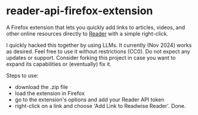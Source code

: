 # reader-api-firefox-extension
 A Firefox extension that lets you quickly add links to articles, videos, and other online resources directly to [Reader](https://readwise.io/read) with a simple right-click. 

 I quickly hacked this together by using LLMs. It currently (Nov 2024) works as desired. Feel free to use it without restrictions (CC0). Do not expect any updates or support. Consider forking this project in case you want to expand its capabilities or (eventually) fix it.

 Steps to use:
 - download the .zip file
 - load the extension in Firefox
 - go to the extension's options and add your Reader API token
 - right-click on a link and choose 'Add Link to Readwise Reader'. Done.
